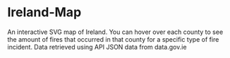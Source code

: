 # Ireland-Map
An interactive SVG map of Ireland. You can hover over each county to see  the amount of fires that occurred in that county for a specific type of fire incident.
Data retrieved using API JSON data from data.gov.ie
